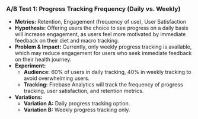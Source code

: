 ### A/B Test 1: Progress Tracking Frequency (Daily vs. Weekly)
- **Metrics:** Retention, Engagement (frequency of use), User Satisfaction
- **Hypothesis:** Offering users the choice to see progress on a daily basis will increase engagement, as users feel more motivated by immediate feedback on their diet and macro tracking.
- **Problem & Impact:** Currently, only weekly progress tracking is available, which may reduce engagement for users who seek immediate feedback on their health journey.
- **Experiment:** 
  - **Audience:** 60% of users in daily tracking, 40% in weekly tracking to avoid overwhelming users.
  - **Tracking:** Firebase Analytics will track the frequency of progress tracking, user satisfaction, and retention metrics.
- **Variations:**
  - **Variation A:** Daily progress tracking option.
  - **Variation B:** Weekly progress tracking only.
